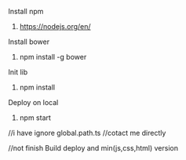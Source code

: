 Install npm
1. https://nodejs.org/en/

Install bower
1. npm install -g bower

Init lib
1. npm install


Deploy on local
1. npm start

//i have ignore global.path.ts
//cotact me directly

//not finish
Build deploy and min(js,css,html) version  
